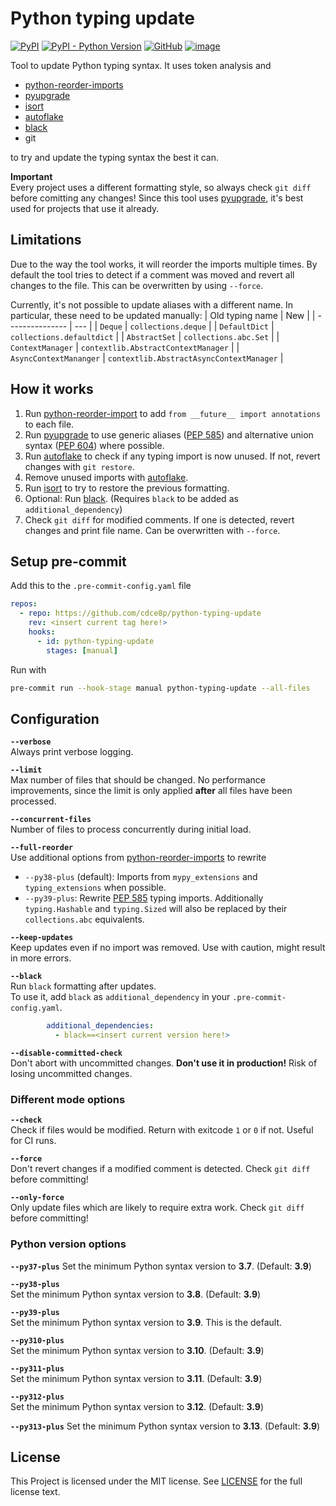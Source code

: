# Python typing update

[![PyPI](https://img.shields.io/pypi/v/python-typing-update?color=blue)](https://pypi.org/project/python-typing-update/)
[![PyPI - Python Version](https://img.shields.io/pypi/pyversions/python-typing-update)](https://github.com/cdce8p/python-typing-update)
[![GitHub](https://img.shields.io/github/license/cdce8p/python-typing-update)](https://github.com/cdce8p/python-typing-update/blob/main/LICENSE)
[![image](https://static.pepy.tech/badge/python-typing-update)](https://pepy.tech/project/python-typing-update)

Tool to update Python typing syntax.
It uses token analysis and
- [python-reorder-imports][pri]
- [pyupgrade][pyu]
- [isort][isort]
- [autoflake][autoflake]
- [black][black]
- git

to try and update the typing syntax the best it can.

**Important**  
Every project uses a different formatting style,
so always check `git diff` before comitting any changes!
Since this tool uses [pyupgrade][pyu], it's best used for
projects that use it already.


## Limitations
Due to the way the tool works, it will reorder the imports multiple times.
By default the tool tries to detect if a comment was moved
and revert all changes to the file. This can be overwritten by using `--force`.

Currently, it's not possible to update aliases with a different name.
In particular, these need to be updated manually:
| Old typing name | New |
| --------------- | --- |
| `Deque` | `collections.deque` |
| `DefaultDict` | `collections.defaultdict` |
| `AbstractSet` | `collections.abc.Set` |
| `ContextManager` | `contextlib.AbstractContextManager` |
| `AsyncContextMananger` | `contextlib.AbstractAsyncContextManager` |


## How it works
1. Run [python-reorder-import][pri] to add
   `from __future__ import annotations` to each file.
2. Run [pyupgrade][pyu] to use generic aliases ([PEP 585][PEP585])
   and alternative union syntax ([PEP 604][PEP604]) where possible.
3. Run [autoflake][autoflake] to check if any typing import is now
   unused. If not, revert changes with `git restore`.
4. Remove unused imports with [autoflake][autoflake].
5. Run [isort][isort] to try to restore the previous formatting.
6. Optional: Run [black][black]. (Requires `black` to be added as `additional_dependency`)
7. Check `git diff` for modified comments.
   If one is detected, revert changes and print file name.
   Can be overwritten with `--force`.


## Setup pre-commit

Add this to the `.pre-commit-config.yaml` file

```yaml
repos:
  - repo: https://github.com/cdce8p/python-typing-update
    rev: <insert current tag here!>
    hooks:
      - id: python-typing-update
        stages: [manual]
```

Run with
```bash
pre-commit run --hook-stage manual python-typing-update --all-files
```

## Configuration

**`--verbose`**  
Always print verbose logging.

**`--limit`**  
Max number of files that should be changed. No performance improvements,
since the limit is only applied **after** all files have been processed.

**`--concurrent-files`**  
Number of files to process concurrently during initial load.

**`--full-reorder`**  
Use additional options from [python-reorder-imports][pri] to rewrite
- `--py38-plus` (default): Imports from `mypy_extensions` and `typing_extensions` when possible.
- `--py39-plus`: Rewrite [PEP 585][PEP585] typing imports. Additionally `typing.Hashable` and `typing.Sized` will also be replaced by their `collections.abc` equivalents.

**`--keep-updates`**  
Keep updates even if no import was removed. Use with caution, might result in more errors.

**`--black`**  
Run `black` formatting after updates.  
To use it, add `black` as `additional_dependency` in your `.pre-commit-config.yaml`.

```yaml
        additional_dependencies:
          - black==<insert current version here!>
```

**`--disable-committed-check`**  
Don't abort with uncommitted changes. **Don't use it in production!**
Risk of losing uncommitted changes.


### Different mode options

**`--check`**  
Check if files would be modified. Return with exitcode `1` or `0` if not. Useful for CI runs.

**`--force`**  
Don't revert changes if a modified comment is detected.
Check `git diff` before committing!

**`--only-force`**  
Only update files which are likely to require extra work.
Check `git diff` before committing!


### Python version options

**`--py37-plus`**
Set the minimum Python syntax version to **3.7**. (Default: **3.9**)

**`--py38-plus`**  
Set the minimum Python syntax version to **3.8**. (Default: **3.9**)

**`--py39-plus`**  
Set the minimum Python syntax version to **3.9**. This is the default.

**`--py310-plus`**  
Set the minimum Python syntax version to **3.10**. (Default: **3.9**)

**`--py311-plus`**  
Set the minimum Python syntax version to **3.11**. (Default: **3.9**)

**`--py312-plus`**  
Set the minimum Python syntax version to **3.12**. (Default: **3.9**)

**`--py313-plus`**
Set the minimum Python syntax version to **3.13**. (Default: **3.9**)


## License
This Project is licensed under the MIT license.
See [LICENSE][LICENSE_FILE] for the full license text.


[pri]: https://github.com/asottile/reorder_python_imports
[pyu]: https://github.com/asottile/pyupgrade
[isort]: https://github.com/PyCQA/isort
[autoflake]: https://github.com/PyCQA/autoflake
[black]: https://github.com/psf/black
[PEP585]: https://www.python.org/dev/peps/pep-0585/
[PEP604]: https://www.python.org/dev/peps/pep-0604/

[LICENSE_FILE]: https://github.com/cdce8p/python-typing-update/blob/main/LICENSE
